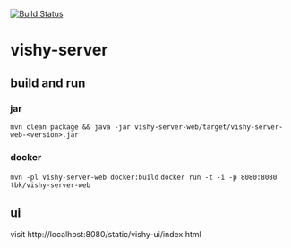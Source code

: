 [![Build Status](https://travis-ci.org/theborakompanioni/vishy-server.svg?branch=master)](https://travis-ci.org/theborakompanioni/vishy-server)

vishy-server
===

## build and run
### jar
`mvn clean package && java -jar vishy-server-web/target/vishy-server-web-<version>.jar`

### docker
`mvn -pl vishy-server-web docker:build`
`docker run -t -i -p 8080:8080 tbk/vishy-server-web`

## ui
visit http://localhost:8080/static/vishy-ui/index.html

